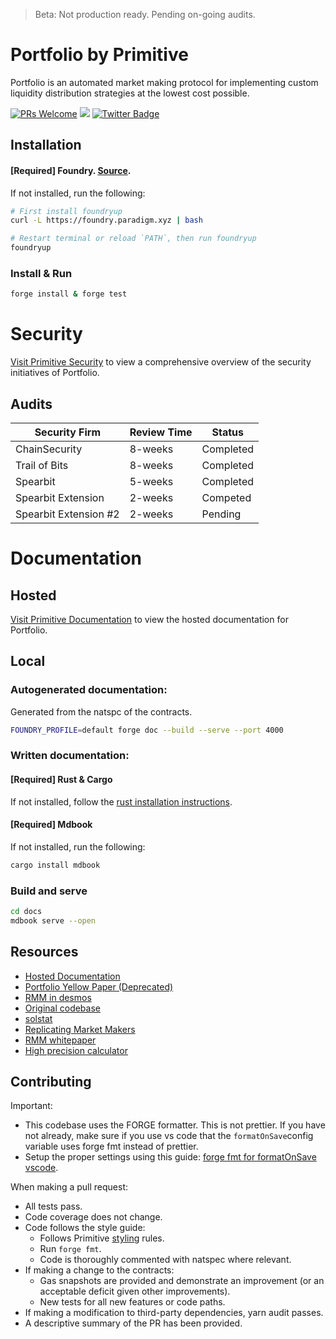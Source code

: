 > Beta: Not production ready. Pending on-going audits.

# Portfolio by Primitive

Portfolio is an automated market making protocol for implementing custom liquidity distribution strategies at the lowest cost possible.

[![PRs Welcome](https://img.shields.io/badge/PRs-welcome-brightgreen.svg)](https://github.com/primitivefinance/portfolio#contributing) [![](https://dcbadge.vercel.app/api/server/primitive?style=flat)](https://discord.gg/primitive) [![Twitter Badge](https://badgen.net/badge/icon/twitter?icon=twitter&label)](https://twitter.com/primitivefi)

## Installation

#### [Required] Foundry. [Source](https://github.com/foundry-rs/foundry).
If not installed, run the following:
```bash
# First install foundryup
curl -L https://foundry.paradigm.xyz | bash

# Restart terminal or reload `PATH`, then run foundryup
foundryup
```

### Install & Run

```bash
forge install & forge test
```

# Security

[Visit Primitive Security](https://www.primitive.xyz/security) to view a comprehensive overview of the security initiatives of Portfolio.

## Audits

| Security Firm      | Review Time | Status    |
| ------------------ | ----------- | --------- |
| ChainSecurity      | 8-weeks     | Completed |
| Trail of Bits      | 8-weeks     | Completed |
| Spearbit           | 5-weeks     | Completed |
| Spearbit Extension | 2-weeks     | Competed   |
| Spearbit Extension #2 | 2-weeks     | Pending   |


# Documentation

## Hosted
[Visit Primitive Documentation](https://docs.primitive.xyz) to view the hosted documentation for Portfolio.


## Local

### Autogenerated documentation:

Generated from the natspc of the contracts.

```bash
FOUNDRY_PROFILE=default forge doc --build --serve --port 4000
```

### Written documentation:

#### [Required] Rust & Cargo
If not installed, follow the [rust installation instructions](https://www.rust-lang.org/tools/install).

#### [Required] Mdbook
If not installed, run the following:
```bash
cargo install mdbook
```

### Build and serve

```bash
cd docs
mdbook serve --open
```

## Resources

- [Hosted Documentation](https://docs.primitive.xyz)
- [Portfolio Yellow Paper (Deprecated)](https://www.primitive.xyz/papers/yellow.pdf)
- [RMM in desmos](https://www.desmos.com/calculator/8py0nzdgfp)
- [Original codebase](https://github.com/primitivefinance/rmm-core)
- [solstat](https://github.com/primitivefinance/solstat)
- [Replicating Market Makers](https://github.com/angeris/angeris.github.io/blob/master/papers/rmms.pdf)
- [RMM whitepaper](https://primitive.xyz/whitepaper)
- [High precision calculator](https://keisan.casio.com/calculator)


## Contributing

Important:
- This codebase uses the FORGE formatter. This is not prettier. If you have not already, make sure if you use vs code that the `formatOnSave`config variable uses forge fmt instead of prettier.
- Setup the proper settings using this guide: [forge fmt for formatOnSave vscode](https://github.com/juanfranblanco/vscode-solidity/pull/359#issue-1344943156).

When making a pull request:
- All tests pass.
- Code coverage does not change.
- Code follows the style guide:
    - Follows Primitive [styling](https://github.com/primitivefinance/pso-sol) rules.
    - Run `forge fmt`.
    - Code is thoroughly commented with natspec where relevant.
- If making a change to the contracts:
    - Gas snapshots are provided and demonstrate an improvement (or an acceptable deficit given other improvements).
    - New tests for all new features or code paths.
- If making a modification to third-party dependencies, yarn audit passes.
- A descriptive summary of the PR has been provided.

